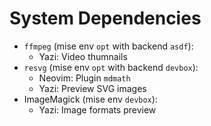 # System Dependencies

- `ffmpeg` (mise env `opt` with backend `asdf`):
  - Yazi: Video thumnails
- `resvg` (mise env `opt` with backend `devbox`):
  - Neovim: Plugin `mdmath`
  - Yazi: Preview SVG images
- ImageMagick (mise env `devbox`):
  - Yazi: Image formats preview
